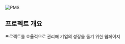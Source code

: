 ![PMS](https://user-images.githubusercontent.com/107245938/195017787-02b23a96-fd67-4a3f-b576-f00abbfed1cd.PNG)
## 프로젝트 개요
프로젝트를 효율적으로 관리해 기업의 성장을 돕기 위한 웹페이지
## 
